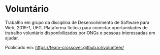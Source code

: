 # Voluntário
Trabalho em grupo da disciplina de Desenvolvimento de Software para Web, 2019-1, UFG. Plataforma fictícia para conectar oportunidades de trabalho voluntário disponibilizados por ONGs e pessoas interessadas em ajudar.

Publicado em: https://team-crossover.github.io/ivolunteer/
